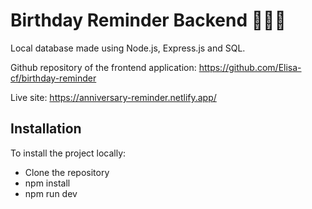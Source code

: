 # Birthday Reminder Backend 🥳🎉🎂

Local database made using Node.js, Express.js and SQL.

Github repository of the frontend application: https://github.com/Elisa-cf/birthday-reminder

Live site: https://anniversary-reminder.netlify.app/ 

## Installation

To install the project locally:

- Clone the repository
- npm install
- npm run dev
